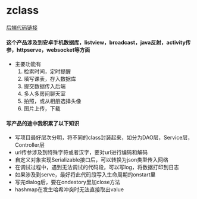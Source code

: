 # zclass
[后端代码链接](https://github.com/arnojack/zclass_back)
#### 这个产品涉及到安卓手机数据库，listview，broadcast，java反射，activity传参，httpserve，websocket等方面
- 主要功能有
  1. 检索时间，定时提醒
  2. 填写课表，存入数据库
  3. 提交数据传入后端
  4. 多人多房间聊天室
  5. 拍照，或从相册选择头像
  6. 图片上传，下载

#### 写产品的途中我积累了以下知识
- 写项目最好层次分明，将不同的class封装起来，如分为DAO层，Service层，Controller层
- url传参涉及到特殊字符或者汉字，要对url进行编码和解码
- 自定义对象实现Serializable接口后，可以转换为json类型传入网络
- 在调试过程中，遇到无法调试的代码段，可以写log，将数据打印到日志
- 如果涉及到serve，最好将此代码段写入生命周期的onstart里
- 写完dialog后，要在ondestory里加close方法
- hashmap在发生哈希冲突时无法直接取出value
